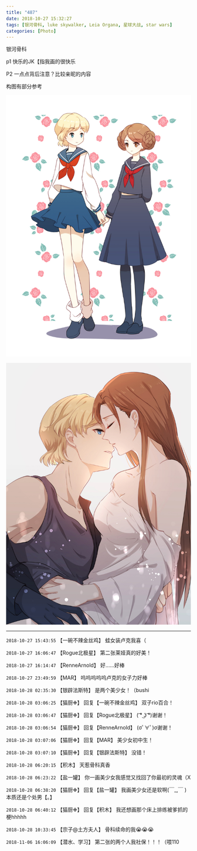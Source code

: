 ```yaml
---
title: "487"
date: 2018-10-27 15:32:27
tags: [银河骨科, luke skywalker, Leia Organa, 星球大战, star wars]
categories: [Photo]
---
```


<p>银河骨科</p> 
<p>p1 快乐的JK【指我画的很快乐</p> 
<p>P2&nbsp;一点点背后注意？比较亲昵的内容</p> 
<p>构图有部分参考</p>

![](https://raw.githubusercontent.com/alicewish/meowchain247/master/img_cVZNdzJtQk9JV2NBQ0tCczZobGdSRHpFNWdmaUI0UmlaMDRMazh3MzVoQmVSVnJUK0NVZGlBPT0.jpg)

![](https://raw.githubusercontent.com/alicewish/meowchain247/master/img_cVZNdzJtQk9JV2NBQ0tCczZobGdSRjZvclRPNU9UUWU1cURqc2hPejVLTTFhNmY0REt2NTBnPT0.jpg)

---

`2018-10-27 15:43:55` 【一碗不辣金丝鸡】 蛙女装卢克我喜（

`2018-10-27 16:06:47` 【Rogue北极星】 第二张莱娅真的好美！

`2018-10-27 16:14:47` 【RenneArnold】 好……好棒

`2018-10-27 23:49:59` 【MAR】 呜呜呜呜呜卢克的女子力好棒

`2018-10-28 02:35:30` 【银辟法斯特】 是两个美少女！（bushi

`2018-10-28 03:06:25` 【猫厨✙】 回复【一碗不辣金丝鸡】 双子rio百合！

`2018-10-28 03:06:47` 【猫厨✙】 回复【Rogue北极星】 ( ͡° ͜ʖ ͡°)谢谢！

`2018-10-28 03:06:54` 【猫厨✙】 回复【RenneArnold】 (σﾟ∀ﾟ)σ谢谢！

`2018-10-28 03:07:06` 【猫厨✙】 回复【MAR】 美少女初中生！

`2018-10-28 03:07:10` 【猫厨✙】 回复【银辟法斯特】 没错！

`2018-10-28 06:20:15` 【积木】 天惹骨科真香

`2018-10-28 06:23:22` 【盐一罐】 你一画美少女我感觉又找回了你最初的灵魂（X

`2018-10-28 06:38:20` 【猫厨✙】 回复【盐一罐】 我画美少女还是软啊(￣\_,￣ )本质还是个处男【。】

`2018-10-28 06:40:12` 【猫厨✙】 回复【积木】 我还想画那个床上排练被爹抓的梗hhhhh

`2018-10-28 10:33:45` 【宗子@土方夫人】 骨科续命的我😭😭😭

`2018-11-06 16:06:09` 【潜水、学习】 第二张的两个人我社保！！！（喂110
